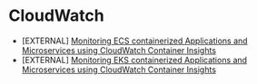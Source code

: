 # CloudWatch

- [EXTERNAL] [Monitoring ECS containerized Applications and Microservices using CloudWatch Container Insights](https://observability.workshop.aws/en/containerinsights/ecs.html)
- [EXTERNAL] [Monitoring EKS containerized Applications and Microservices using CloudWatch Container Insights](https://observability.workshop.aws/en/containerinsights/eks.html)
